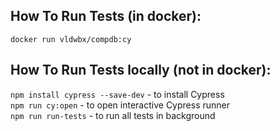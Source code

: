 ## How To Run Tests (in docker):  
`docker run vldwbx/compdb:cy`  

## How To Run Tests locally (not in docker):  
`npm install cypress --save-dev` - to install Cypress  
`npm run cy:open` - to open interactive Cypress runner  
`npm run run-tests` - to run all tests in background  
